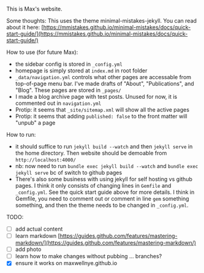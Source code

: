 This is Max's website.

Some thoughts:
This uses the theme minimal-mistakes-jekyll.
You can read about it here:
[https://mmistakes.github.io/minimal-mistakes/docs/quick-start-guide/](https://mmistakes.github.io/minimal-mistakes/docs/quick-start-guide/)

How to use (for future Max):
- the sidebar config is stored in `_config.yml`
- homepage is simply stored at `index.md` in root folder
- `_data/navigation.yml` controls what other pages are accessable from top-of-page menu bar. I've made drafts of "About", "Publications", and "Blog". These pages are stored in `_pages/`
- I made a blog archive page with test posts. Unused for now, it is commented out in `navigation.yml`
- Protip: it seems that `_site/sitemap.xml` will show all the active pages
- Protip: it seems that adding `published: false` to the front matter will "unpub" a page

How to run:
- it should suffice to run `jekyll build --watch` and then `jekyll serve` in the home directory. Then website should be demoable from `http://localhost:4000/`
- nb: now need to run `bundle exec jekyll build --watch` and `bundle exec jekyll serve` bc of switch to github pages
- There's also some business with using jekyll for self hosting vs github pages. I think it only consists of changing lines in `Gemfile` and `_config.yml`. See the quick start guide above for more details. I think in Gemfile, you need to comment out or comment in line `gem` something something, and then the theme needs to be changed in `_config.yml`.


TODO:
- [ ] add actual content
- [ ] learn markdown [https://guides.github.com/features/mastering-markdown/](https://guides.github.com/features/mastering-markdown/)
- [ ] add photo
- [ ] learn how to make changes without pubbing ... branches?
- [X] ensure it works on maxwellnye.github.io
